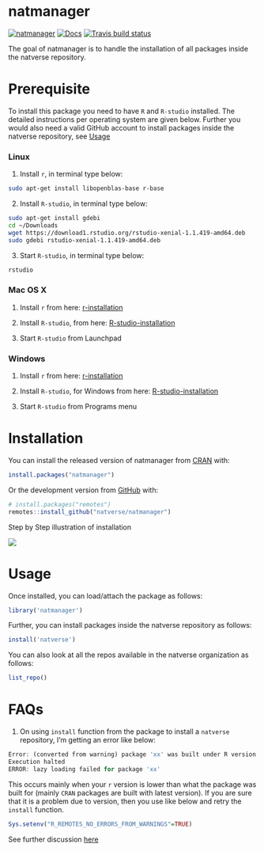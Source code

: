 
<!-- README.md is generated from README.Rmd. Please edit that file -->

# natmanager

<!-- badges: start -->

[![natmanager](https://img.shields.io/badge/natmanager-Part%20of%20the%20natverse-a241b6)](https://natverse.github.io)
[![Docs](https://img.shields.io/badge/docs-100%25-brightgreen.svg)](https://natverse.github.io/natmanager/reference/)
[![Travis build
status](https://travis-ci.org/natverse/natmanager.svg?branch=master)](https://travis-ci.org/natverse/natmanager)
<!-- badges: end -->

The goal of natmanager is to handle the installation of all packages
inside the natverse repository.

# Prerequisite

To install this package you need to have `R` and `R-studio` installed.
The detailed instructions per operating system are given below. Further
you would also need a valid GitHub account to install packages inside
the natverse repository, see [Usage](#usage)

### Linux

1.  Install `r`, in terminal type below:

<!-- end list -->

``` bash
sudo apt-get install libopenblas-base r-base
```

2.  Install `R-studio`, in terminal type below:

<!-- end list -->

``` bash
sudo apt-get install gdebi
cd ~/Downloads
wget https://download1.rstudio.org/rstudio-xenial-1.1.419-amd64.deb
sudo gdebi rstudio-xenial-1.1.419-amd64.deb
```

3.  Start `R-studio`, in terminal type below:

<!-- end list -->

``` bash
rstudio
```

### Mac OS X

1.  Install `r` from here:
    [r-installation](http://cloud.r-project.org/bin/macosx/)

2.  Install `R-studio`, from here:
    [R-studio-installation](https://rstudio.com/products/rstudio/download/#download)

3.  Start `R-studio` from Launchpad

### Windows

1.  Install `r` from here:
    [r-installation](http://cloud.r-project.org/bin/windows/base/)

2.  Install `R-studio`, for Windows from here:
    [R-studio-installation](https://rstudio.com/products/rstudio/download/#download)

3.  Start `R-studio` from Programs menu

# Installation

You can install the released version of natmanager from
[CRAN](https://CRAN.R-project.org) with:

``` r
install.packages("natmanager")
```

Or the development version from [GitHub](https://github.com/) with:

``` r
# install.packages("remotes")
remotes::install_github("natverse/natmanager")
```

Step by Step illustration of installation

![](docs/natmanager.gif)

# Usage

Once installed, you can load/attach the package as follows:

``` r
library('natmanager')
```

Further, you can install packages inside the natverse repository as
follows:

``` r
install('natverse')
```

You can also look at all the repos available in the natverse
organization as follows:

``` r
list_repo()
```

# FAQs

1.  On using `install` function from the package to install a `natverse`
    repository, I’m getting an error like
below:

<!-- end list -->

``` r
Error: (converted from warning) package 'xx' was built under R version y.y.y
Execution halted
ERROR: lazy loading failed for package 'xx' 
```

This occurs mainly when your `r` version is lower than what the package
was built for (mainly `CRAN` packages are built with latest version). If
you are sure that it is a problem due to version, then you use like
below and retry the `install` function.

``` r
Sys.setenv("R_REMOTES_NO_ERRORS_FROM_WARNINGS"=TRUE)
```

See further discussion
[here](https://github.com/r-lib/remotes/issues/403)
